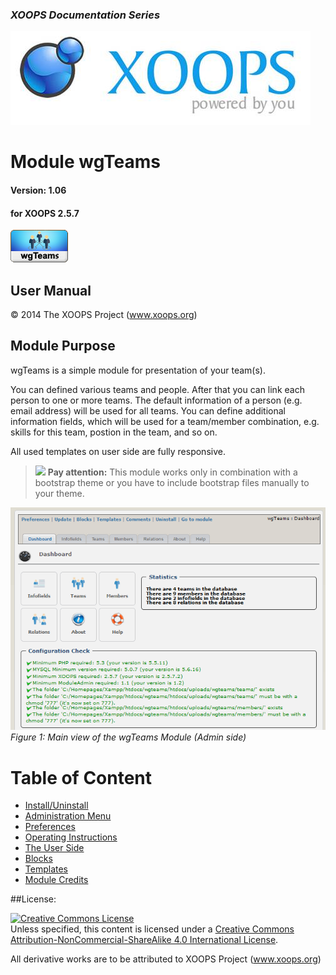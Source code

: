 ### _XOOPS Documentation Series_
![logoXoops.jpg](assets/logoXoops.jpg)

# Module wgTeams
#### Version: 1.06
#### for XOOPS 2.5.7

![logoModule.png](assets/logoModule.png)
            
## User Manual

© 2014 The XOOPS Project (www.xoops.org)    

## Module Purpose 

wgTeams is a simple module for presentation of your team(s).

You can defined various teams and people. After that you can link each person to one or more teams.
The default information of a person (e.g. email address) will be used for all teams.
You can define additional information fields, which will be used for a team/member combination, e.g. skills for this team, postion in the team, and so on.

All used templates on user side are fully responsive.
>![](../assets/info/important.png) **Pay attention:** This module works only in combination with a bootstrap theme or you have to include bootstrap files manually to your theme.

![0dashboard.png](assets/0dashboard.png)<br/>
*Figure 1: Main view of the wgTeams Module (Admin side)*

# Table of Content

* [Install/Uninstall](book/1install.md)
* [Administration Menu](book/2administration.md)
* [Preferences](book/3preferences.md)
* [Operating Instructions](book/4operations.md)
* [The User Side](book/5userside.md)
* [Blocks](book/6blocks.md)
* [Templates](book/7templates.md)
* [Module Credits](book/9credits.md)

##License:

<a rel="license" href="http://creativecommons.org/licenses/by-nc-sa/4.0/"><img alt="Creative Commons License" style="border-width:0" src="https://i.creativecommons.org/l/by-nc-sa/4.0/88x31.png" /></a><br />Unless specified, this content is licensed under a <a rel="license" href="http://creativecommons.org/licenses/by-nc-sa/4.0/">Creative Commons Attribution-NonCommercial-ShareAlike 4.0 International License</a>.

All derivative works are to be attributed to XOOPS Project (www.xoops.org)
